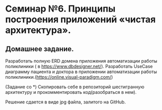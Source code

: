# Семинар №6. Принципы построения приложений «чистая архитектура».

## Домашнее задание.

Разработать полную ERD домена приложения автоматизации работы поликлиники
( в https://www.dbdesigner.net/).
Разработать UseCase диаграмму пациента и доктора в приложении автоматизации работы поликлиники.(https://online.visual-paradigm.com/)

(Задание со \*) Скопировать себе в репозиторий шестигранную архитектуру и прокомментировать код(разобраться в нем).

Решение сдается в виде jpg файла, залитого на GitHub.
